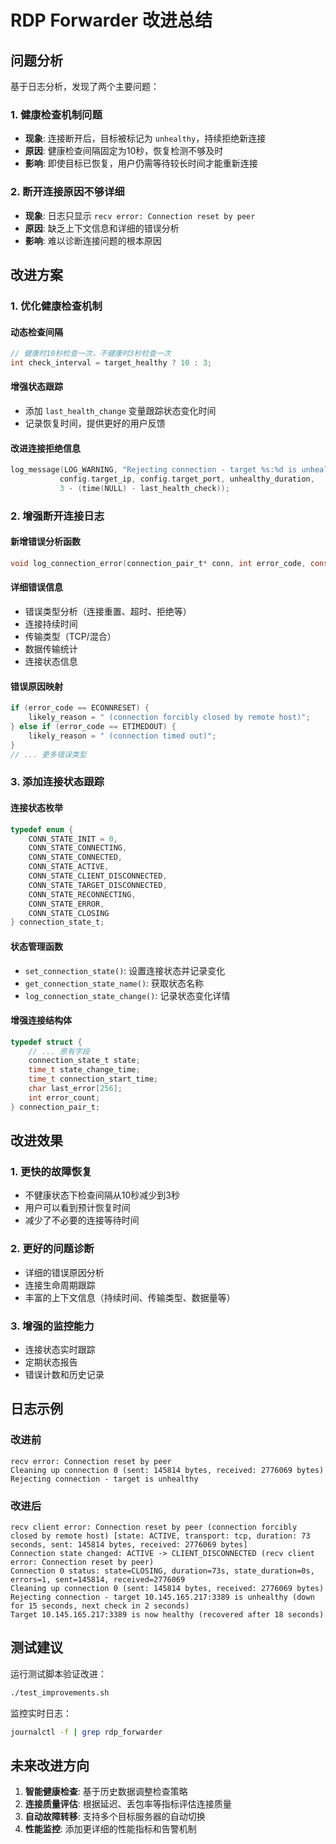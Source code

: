 # RDP Forwarder 改进总结

## 问题分析

基于日志分析，发现了两个主要问题：

### 1. 健康检查机制问题
- **现象**: 连接断开后，目标被标记为 `unhealthy`，持续拒绝新连接
- **原因**: 健康检查间隔固定为10秒，恢复检测不够及时
- **影响**: 即使目标已恢复，用户仍需等待较长时间才能重新连接

### 2. 断开连接原因不够详细
- **现象**: 日志只显示 `recv error: Connection reset by peer`
- **原因**: 缺乏上下文信息和详细的错误分析
- **影响**: 难以诊断连接问题的根本原因

## 改进方案

### 1. 优化健康检查机制

#### 动态检查间隔
```c
// 健康时10秒检查一次，不健康时3秒检查一次
int check_interval = target_healthy ? 10 : 3;
```

#### 增强状态跟踪
- 添加 `last_health_change` 变量跟踪状态变化时间
- 记录恢复时间，提供更好的用户反馈

#### 改进连接拒绝信息
```c
log_message(LOG_WARNING, "Rejecting connection - target %s:%d is unhealthy (down for %ld seconds, next check in %ld seconds)",
           config.target_ip, config.target_port, unhealthy_duration,
           3 - (time(NULL) - last_health_check));
```

### 2. 增强断开连接日志

#### 新增错误分析函数
```c
void log_connection_error(connection_pair_t* conn, int error_code, const char* context, int is_client_side)
```

#### 详细错误信息
- 错误类型分析（连接重置、超时、拒绝等）
- 连接持续时间
- 传输类型（TCP/混合）
- 数据传输统计
- 连接状态信息

#### 错误原因映射
```c
if (error_code == ECONNRESET) {
    likely_reason = " (connection forcibly closed by remote host)";
} else if (error_code == ETIMEDOUT) {
    likely_reason = " (connection timed out)";
}
// ... 更多错误类型
```

### 3. 添加连接状态跟踪

#### 连接状态枚举
```c
typedef enum {
    CONN_STATE_INIT = 0,
    CONN_STATE_CONNECTING,
    CONN_STATE_CONNECTED,
    CONN_STATE_ACTIVE,
    CONN_STATE_CLIENT_DISCONNECTED,
    CONN_STATE_TARGET_DISCONNECTED,
    CONN_STATE_RECONNECTING,
    CONN_STATE_ERROR,
    CONN_STATE_CLOSING
} connection_state_t;
```

#### 状态管理函数
- `set_connection_state()`: 设置连接状态并记录变化
- `get_connection_state_name()`: 获取状态名称
- `log_connection_state_change()`: 记录状态变化详情

#### 增强连接结构体
```c
typedef struct {
    // ... 原有字段
    connection_state_t state;
    time_t state_change_time;
    time_t connection_start_time;
    char last_error[256];
    int error_count;
} connection_pair_t;
```

## 改进效果

### 1. 更快的故障恢复
- 不健康状态下检查间隔从10秒减少到3秒
- 用户可以看到预计恢复时间
- 减少了不必要的连接等待时间

### 2. 更好的问题诊断
- 详细的错误原因分析
- 连接生命周期跟踪
- 丰富的上下文信息（持续时间、传输类型、数据量等）

### 3. 增强的监控能力
- 连接状态实时跟踪
- 定期状态报告
- 错误计数和历史记录

## 日志示例

### 改进前
```
recv error: Connection reset by peer
Cleaning up connection 0 (sent: 145814 bytes, received: 2776069 bytes)
Rejecting connection - target is unhealthy
```

### 改进后
```
recv client error: Connection reset by peer (connection forcibly closed by remote host) [state: ACTIVE, transport: tcp, duration: 73 seconds, sent: 145814 bytes, received: 2776069 bytes]
Connection state changed: ACTIVE -> CLIENT_DISCONNECTED (recv client error: Connection reset by peer)
Connection 0 status: state=CLOSING, duration=73s, state_duration=0s, errors=1, sent=145814, received=2776069
Cleaning up connection 0 (sent: 145814 bytes, received: 2776069 bytes)
Rejecting connection - target 10.145.165.217:3389 is unhealthy (down for 15 seconds, next check in 2 seconds)
Target 10.145.165.217:3389 is now healthy (recovered after 18 seconds)
```

## 测试建议

运行测试脚本验证改进：
```bash
./test_improvements.sh
```

监控实时日志：
```bash
journalctl -f | grep rdp_forwarder
```

## 未来改进方向

1. **智能健康检查**: 基于历史数据调整检查策略
2. **连接质量评估**: 根据延迟、丢包率等指标评估连接质量
3. **自动故障转移**: 支持多个目标服务器的自动切换
4. **性能监控**: 添加更详细的性能指标和告警机制

